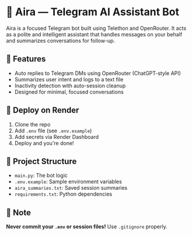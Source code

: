 # 🤖 Aira — Telegram AI Assistant Bot

Aira is a focused Telegram bot built using Telethon and OpenRouter. It acts as a polite and intelligent assistant that handles messages on your behalf and summarizes conversations for follow-up.

## 🔧 Features
- Auto replies to Telegram DMs using OpenRouter (ChatGPT-style API)
- Summarizes user intent and logs to a text file
- Inactivity detection with auto-session cleanup
- Designed for minimal, focused conversations

## 🚀 Deploy on Render

1. Clone the repo
2. Add `.env` file (see `.env.example`)
3. Add secrets via Render Dashboard
4. Deploy and you're done!

## 📁 Project Structure
- `main.py`: The bot logic
- `.env.example`: Sample environment variables
- `aira_summaries.txt`: Saved session summaries
- `requirements.txt`: Python dependencies

## 🔐 Note
**Never commit your `.env` or session files!** Use `.gitignore` properly.
